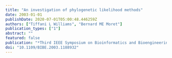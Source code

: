 ```yaml
---
title: "An investigation of phylogenetic likelihood methods"
date: 2003-01-01
publishDate: 2020-07-01T05:00:48.446259Z
authors: ["Tiffani L Williams", "Bernard ME Moret"]
publication_types: ["1"]
abstract: ""
featured: false
publication: "*Third IEEE Symposium on Bioinformatics and Bioengineering, 2003. Proceedings.*"
doi: "10.1109/BIBE.2003.1188932"
---
```


